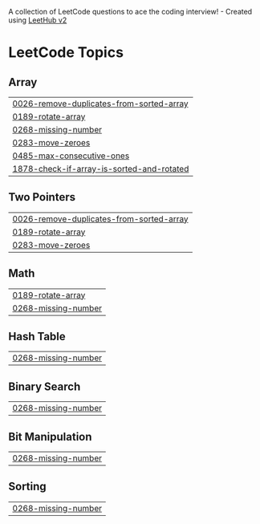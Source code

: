 A collection of LeetCode questions to ace the coding interview! - Created using [LeetHub v2](https://github.com/arunbhardwaj/LeetHub-2.0)
<!---LeetCode Topics Start-->
# LeetCode Topics
## Array
|  |
| ------- |
| [0026-remove-duplicates-from-sorted-array](https://github.com/Sukritiw/leetcode/tree/master/0026-remove-duplicates-from-sorted-array) |
| [0189-rotate-array](https://github.com/Sukritiw/leetcode/tree/master/0189-rotate-array) |
| [0268-missing-number](https://github.com/Sukritiw/leetcode/tree/master/0268-missing-number) |
| [0283-move-zeroes](https://github.com/Sukritiw/leetcode/tree/master/0283-move-zeroes) |
| [0485-max-consecutive-ones](https://github.com/Sukritiw/leetcode/tree/master/0485-max-consecutive-ones) |
| [1878-check-if-array-is-sorted-and-rotated](https://github.com/Sukritiw/leetcode/tree/master/1878-check-if-array-is-sorted-and-rotated) |
## Two Pointers
|  |
| ------- |
| [0026-remove-duplicates-from-sorted-array](https://github.com/Sukritiw/leetcode/tree/master/0026-remove-duplicates-from-sorted-array) |
| [0189-rotate-array](https://github.com/Sukritiw/leetcode/tree/master/0189-rotate-array) |
| [0283-move-zeroes](https://github.com/Sukritiw/leetcode/tree/master/0283-move-zeroes) |
## Math
|  |
| ------- |
| [0189-rotate-array](https://github.com/Sukritiw/leetcode/tree/master/0189-rotate-array) |
| [0268-missing-number](https://github.com/Sukritiw/leetcode/tree/master/0268-missing-number) |
## Hash Table
|  |
| ------- |
| [0268-missing-number](https://github.com/Sukritiw/leetcode/tree/master/0268-missing-number) |
## Binary Search
|  |
| ------- |
| [0268-missing-number](https://github.com/Sukritiw/leetcode/tree/master/0268-missing-number) |
## Bit Manipulation
|  |
| ------- |
| [0268-missing-number](https://github.com/Sukritiw/leetcode/tree/master/0268-missing-number) |
## Sorting
|  |
| ------- |
| [0268-missing-number](https://github.com/Sukritiw/leetcode/tree/master/0268-missing-number) |
<!---LeetCode Topics End-->